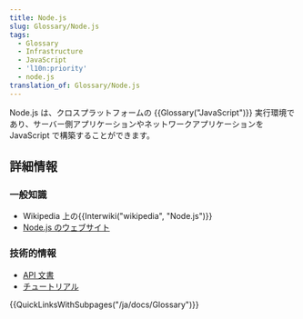 ```yaml
---
title: Node.js
slug: Glossary/Node.js
tags:
  - Glossary
  - Infrastructure
  - JavaScript
  - 'l10n:priority'
  - node.js
translation_of: Glossary/Node.js
---
```

<p>Node.js は、クロスプラットフォームの {{Glossary("JavaScript")}} 実行環境であり、サーバー側アプリケーションやネットワークアプリケーションを JavaScript で構築することができます。</p>

<h2 id="Learn_more" name="Learn_more">詳細情報</h2>

<h3 id="General_knowledge" name="General_knowledge">一般知識</h3>

<ul>
 <li>Wikipedia 上の{{Interwiki("wikipedia", "Node.js")}}</li>
 <li><a href="https://nodejs.org/ja/">Node.js のウェブサイト</a></li>
</ul>

<h3 id="Technical_information" name="Technical_information">技術的情報</h3>

<ul>
 <li><a href="https://nodejs.org/api/">API 文書</a></li>
 <li><a href="https://nodejs.org/ja/docs/guides/">チュートリアル</a></li>
</ul>

<div>{{QuickLinksWithSubpages("/ja/docs/Glossary")}}</div>
